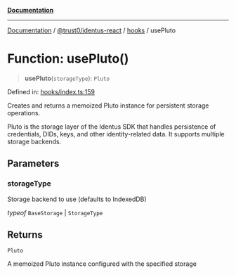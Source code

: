 [**Documentation**](../../../../README.md)

***

[Documentation](../../../../README.md) / [@trust0/identus-react](../../README.md) / [hooks](../README.md) / usePluto

# Function: usePluto()

> **usePluto**(`storageType`): `Pluto`

Defined in: [hooks/index.ts:159](https://github.com/trust0-project/identus/blob/b4ede682a782af9435b8aeff2f2edb2fc71c7d92/packages/identus-react/src/hooks/index.ts#L159)

Creates and returns a memoized Pluto instance for persistent storage operations.

Pluto is the storage layer of the Identus SDK that handles persistence of credentials,
DIDs, keys, and other identity-related data. It supports multiple storage backends.

## Parameters

### storageType

Storage backend to use (defaults to IndexedDB)

*typeof* `BaseStorage` | `StorageType`

## Returns

`Pluto`

A memoized Pluto instance configured with the specified storage
